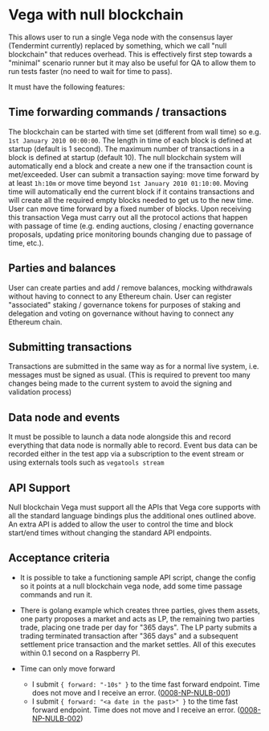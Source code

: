 # Vega with null blockchain

This allows user to run a single Vega node with the consensus layer (Tendermint currently) replaced by something, which we call "null blockchain" that reduces overhead. 
This is effectively first step towards a "minimal" scenario runner but it may also be useful for QA to allow them to run tests faster (no need to wait for time to pass).

It must have the following features:

## Time forwarding commands / transactions

The blockchain can be started with time set (different from wall time) so e.g. `1st January 2010 00:00:00`. 
The length in time of each block is defined at startup (default is 1 second).
The maximum number of transactions in a block is defined at startup (default 10). The null blockchain system will automatically end a block and create a new one if the transaction count is met/exceeded.
User can submit a transaction saying: move time forward by at least `1h:10m` or move time beyond `1st January 2010 01:10:00`. Moving time will automatically end the current block if it contains transactions and will create all the required empty blocks needed to get us to the new time.
User can move time forward by a fixed number of blocks. 
Upon receiving this transaction Vega must carry out all the protocol actions that happen with passage of time (e.g. ending auctions, closing / enacting governance proposals, updating price monitoring bounds changing due to passage of time, etc.). 

## Parties and balances

User can create parties and add / remove balances, mocking withdrawals without having to connect to any Ethereum chain. User can register "associated" staking / governance tokens for purposes of staking and delegation and voting on governance without having to connect any Ethereum chain. 

## Submitting transactions

Transactions are submitted in the same way as for a normal live system, i.e. messages must be signed as usual.
(This is required to prevent too many changes being made to the current system to avoid the signing and validation process)

## Data node and events

It must be possible to launch a data node alongside this and record everything that data node is normally able to record. 
Event bus data can be recorded either in the test app via a subscription to the event stream or using externals tools such as `vegatools stream`


## API Support

Null blockchain Vega must support all the APIs that Vega core supports with all the standard language bindings plus the additional ones outlined above. 
An extra API is added to allow the user to control the time and block start/end times without changing the standard API endpoints.

## Acceptance criteria

- It is possible to take a functioning sample API script, change the config so it points at a null blockchain vega node, add some time passage commands and run it.

- There is golang example which creates three parties, gives them assets, one party proposes a market and acts as LP, the remaining two parties trade, placing one trade per day for "365 days".  The LP party submits a trading terminated transaction after "365 days" and a subsequent settlement price transaction and the market settles. All of this executes within 0.1 second on a Raspberry PI.
- Time can only move forward
  - I submit `{ forward: "-10s" }` to the time fast forward endpoint. Time does not move and I receive an error. (<a name="0008-NP-NULB-001" href="#0008-NP-NULB-001">0008-NP-NULB-001</a>)
  - I submit `{ forward: "<a date in the past>" }` to the time fast forward endpoint. Time does not move and I receive an error. (<a name="0008-NP-NULB-002" href="#0008-NP-NULB-002">0008-NP-NULB-002</a>)
